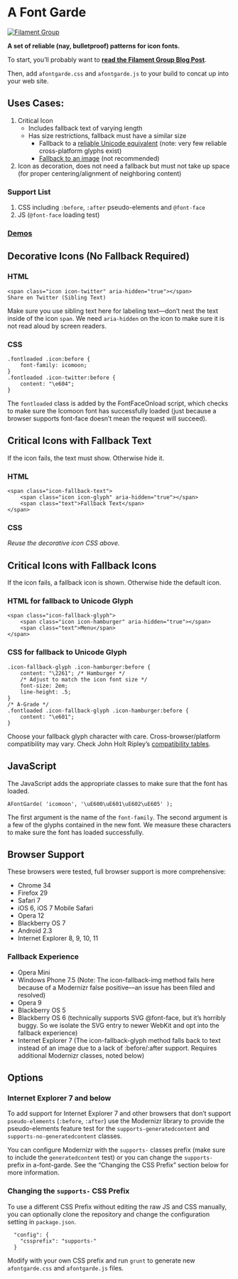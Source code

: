 # A Font Garde

[![Filament Group](http://filamentgroup.com/images/fg-logo-positive-sm-crop.png) ](http://www.filamentgroup.com/)

**A set of reliable (nay, bulletproof) patterns for icon fonts.**

To start, you’ll probably want to **[read the Filament Group Blog Post](http://filamentgroup.com/lab/bulletproof_icon_fonts)**.

Then, add `afontgarde.css` and `afontgarde.js` to your build to concat up into your web site.

## Uses Cases:

1. Critical Icon
	* Includes fallback text of varying length
	* Has size restrictions, fallback must have a similar size
		* Fallback to a [reliable Unicode equivalent](http://unicode.johnholtripley.co.uk/) (note: very few reliable cross-platform glyphs exist)
		* [Fallback to an image](README-image.md) (not recommended)
1. Icon as decoration, does not need a fallback but must not take up space (for proper centering/alignment of neighboring content)

### Support List

1. CSS including `:before`, `:after` pseudo-elements and `@font-face`
1. JS (`@font-face` loading test)

### [Demos](http://filamentgroup.github.io/a-font-garde/markup.html)

## Decorative Icons (No Fallback Required)

### HTML

	<span class="icon icon-twitter" aria-hidden="true"></span>
	Share on Twitter (Sibling Text)

Make sure you use sibling text here for labeling text—don’t nest the text inside of the icon `span`. We need `aria-hidden` on the icon to make sure it is not read aloud by screen readers.

### CSS

	.fontloaded .icon:before {
		font-family: icomoon;
	}
	.fontloaded .icon-twitter:before {
		content: "\e604";
	}

The `fontloaded` class is added by the FontFaceOnload script, which checks to make sure the Icomoon font has successfully loaded (just because a browser supports font-face doesn’t mean the request will succeed).

## Critical Icons with Fallback Text

If the icon fails, the text must show. Otherwise hide it.

### HTML

	<span class="icon-fallback-text">
		<span class="icon icon-glyph" aria-hidden="true"></span>
		<span class="text">Fallback Text</span>
	</span>

### CSS

*Reuse the decorative icon CSS above.*

## Critical Icons with Fallback Icons

If the icon fails, a fallback icon is shown. Otherwise hide the default icon.

### HTML for fallback to Unicode Glyph

	<span class="icon-fallback-glyph">
		<span class="icon icon-hamburger" aria-hidden="true"></span>
		<span class="text">Menu</span>
	</span>

### CSS for fallback to Unicode Glyph

	.icon-fallback-glyph .icon-hamburger:before {
		content: "\2261"; /* Hamburger */
		/* Adjust to match the icon font size */
		font-size: 2em;
		line-height: .5;
	}
	/* A-Grade */
	.fontloaded .icon-fallback-glyph .icon-hamburger:before {
		content: "\e601";
	}

Choose your fallback glyph character with care. Cross-browser/platform compatibility may vary. Check John Holt Ripley’s [compatibility tables]( http://unicode.johnholtripley.co.uk/).

## JavaScript

The JavaScript adds the appropriate classes to make sure that the font has loaded.

```
AFontGarde( 'icomoon', '\uE600\uE601\uE602\uE605' );
```

The first argument is the name of the `font-family`. The second argument is a few of the glyphs contained in the new font. We measure these characters to make sure the font has loaded successfully.

## Browser Support

These browsers were tested, full browser support is more comprehensive:

* Chrome 34
* Firefox 29
* Safari 7
* iOS 6, iOS 7 Mobile Safari
* Opera 12
* Blackberry OS 7
* Android 2.3
* Internet Explorer 8, 9, 10, 11

### Fallback Experience

* Opera Mini
* Windows Phone 7.5 (Note: The icon-fallback-img method fails here because of a Modernizr false positive—an issue has been filed and resolved)
* Opera 9
* Blackberry OS 5
* Blackberry OS 6 (technically supports SVG @font-face, but it’s horribly buggy. So we isolate the SVG entry to newer WebKit and opt into the fallback experience)
* Internet Explorer 7 (The icon-fallback-glyph method falls back to text instead of an image due to a lack of :before/:after support. Requires additional Modernizr classes, noted below)

## Options

### Internet Explorer 7 and below

To add support for Internet Explorer 7 and other browsers that don’t support `pseudo-elements` (`:before`, `:after`) use the Modernizr library to provide the pseudo-elements feature test for the `supports-generatedcontent` and `supports-no-generatedcontent` classes.

You can configure Modernizr with the `supports-` classes prefix (make sure to include the `generatedcontent` test) or you can change the `supports-` prefix in a-font-garde. See the “Changing the CSS Prefix” section below for more information.

### Changing the `supports-` CSS Prefix

To use a different CSS Prefix without editing the raw JS and CSS manually, you can optionally clone the repository and change the configuration setting in `package.json`.

```
  "config": {
    "cssprefix": "supports-"
  }
```

Modify with your own CSS prefix and run `grunt` to generate new `afontgarde.css` and `afontgarde.js` files.
